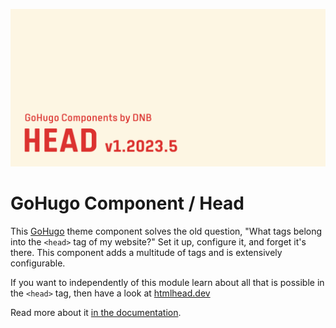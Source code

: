 ![](../../documentation/hugo-head/header-card.png)

# GoHugo Component / Head

This [GoHugo](https://gohugo.io) theme component solves the old question, "What tags belong into the `<head>` tag of my website?" Set it up, configure it, and forget it's there. This component adds a multitude of tags and is extensively configurable.

If you want to independently of this module learn about all that is possible in the `<head>` tag, then have a look at [htmlhead.dev](https://htmlhead.dev/)

Read more about it [in the documentation](https://kollitsch.dev/components/hugo-head/).
